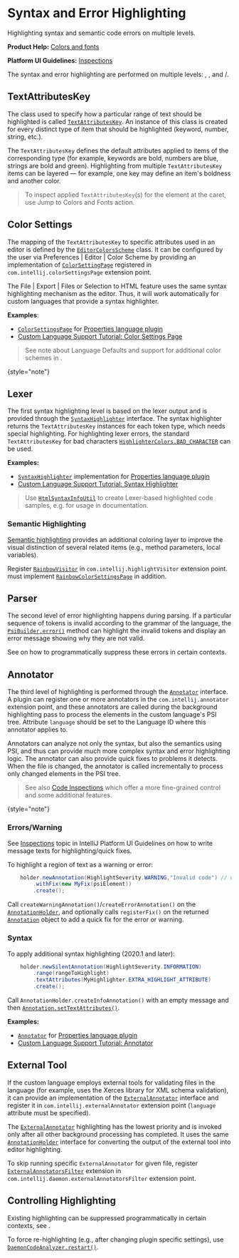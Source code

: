 # Syntax and Error Highlighting

<!-- Copyright 2000-2023 JetBrains s.r.o. and contributors. Use of this source code is governed by the Apache 2.0 license. -->

<link-summary>Highlighting syntax and semantic code errors on multiple levels.</link-summary>

<tldr>

**Product Help:** [Colors and fonts](https://www.jetbrains.com/help/idea/configuring-colors-and-fonts.html)

**Platform UI Guidelines:** [Inspections](https://jetbrains.design/intellij/text/inspections/)

</tldr>

The syntax and error highlighting are performed on multiple levels: [](#lexer), [](#parser), and [](#annotator)/[](#external-tool).

## TextAttributesKey

The class used to specify how a particular range of text should be highlighted is called [`TextAttributesKey`](%gh-ic%/platform/core-api/src/com/intellij/openapi/editor/colors/TextAttributesKey.java).
An instance of this class is created for every distinct type of item that should be highlighted (keyword, number, string, etc.).

The `TextAttributesKey` defines the default attributes applied to items of the corresponding type (for example, keywords are bold, numbers are blue, strings are bold and green).
Highlighting from multiple `TextAttributesKey` items can be layered — for example, one key may define an item's boldness and another color.

> To inspect applied `TextAttributesKey`(s) for the element at the caret, use <ui-path>Jump to Colors and Fonts</ui-path> action.
>

## Color Settings

The mapping of the `TextAttributesKey` to specific attributes used in an editor is defined by the [`EditorColorsScheme`](%gh-ic%/platform/editor-ui-api/src/com/intellij/openapi/editor/colors/EditorColorsScheme.java) class.
It can be configured by the user via <ui-path>Preferences | Editor | Color Scheme</ui-path> by providing an implementation of [`ColorSettingPage`](%gh-ic%/platform/platform-api/src/com/intellij/openapi/options/colors/ColorSettingsPage.java) registered in `com.intellij.colorSettingsPage` extension point.

The <ui-path>File | Export | Files or Selection to HTML</ui-path> feature uses the same syntax highlighting mechanism as the editor.
Thus, it will work automatically for custom languages that provide a syntax highlighter.

**Examples**:

- [`ColorSettingsPage`](%gh-ic%/plugins/properties/src/com/intellij/lang/properties/PropertiesColorsPage.java) for [Properties language plugin](%gh-ic%/plugins/properties)
- [Custom Language Support Tutorial: Color Settings Page](syntax_highlighter_and_color_settings_page.md)

> See note about Language Defaults and support for additional color schemes in [](color_scheme_management.md).
>
{style="note"}

## Lexer

The first syntax highlighting level is based on the lexer output and is provided through the [`SyntaxHighlighter`](%gh-ic%/platform/editor-ui-api/src/com/intellij/openapi/fileTypes/SyntaxHighlighter.java) interface.
The syntax highlighter returns the `TextAttributesKey` instances for each token type, which needs special highlighting.
For highlighting lexer errors, the standard `TextAttributesKey` for bad characters [`HighlighterColors.BAD_CHARACTER`](%gh-ic%/platform/editor-ui-api/src/com/intellij/openapi/editor/HighlighterColors.java) can be used.

**Examples:**

- [`SyntaxHighlighter`](%gh-ic%/plugins/properties/properties-psi-api/src/com/intellij/lang/properties/PropertiesHighlighter.java) implementation for [Properties language plugin](%gh-ic%/plugins/properties)
- [Custom Language Support Tutorial: Syntax Highlighter](syntax_highlighter_and_color_settings_page.md)

> Use [`HtmlSyntaxInfoUtil`](%gh-ic%/platform/lang-impl/src/com/intellij/openapi/editor/richcopy/HtmlSyntaxInfoUtil.java) to create Lexer-based highlighted code samples, e.g. for usage in documentation.
>

### Semantic Highlighting

[Semantic highlighting](https://www.jetbrains.com/help/idea/configuring-colors-and-fonts.html#semantic-highlighting) provides an additional coloring layer to improve the visual distinction of several related items (e.g., method parameters, local variables).

Register [`RainbowVisitor`](%gh-ic%/platform/analysis-impl/src/com/intellij/codeInsight/daemon/RainbowVisitor.java) in `com.intellij.highlightVisitor` extension point.
[](#color-settings) must implement [`RainbowColorSettingsPage`](%gh-ic%/platform/platform-api/src/com/intellij/openapi/options/colors/RainbowColorSettingsPage.java) in addition.

## Parser

The second level of error highlighting happens during parsing.
If a particular sequence of tokens is invalid according to the grammar of the language, the [`PsiBuilder.error()`](%gh-ic%/platform/core-api/src/com/intellij/lang/PsiBuilder.java) method can highlight the invalid tokens and display an error message showing why they are not valid.

See [](syntax_errors.md) on how to programmatically suppress these errors in certain contexts.

## Annotator

The third level of highlighting is performed through the [`Annotator`](%gh-ic%/platform/analysis-api/src/com/intellij/lang/annotation/Annotator.java) interface.
A plugin can register one or more annotators in the `com.intellij.annotator` extension point, and these annotators are called during the background highlighting pass to process the elements in the custom language's PSI tree.
Attribute `language` should be set to the Language ID where this annotator applies to.

Annotators can analyze not only the syntax, but also the semantics using PSI, and thus can provide much more complex syntax and error highlighting logic.
The annotator can also provide quick fixes to problems it detects.
When the file is changed, the annotator is called incrementally to process only changed elements in the PSI tree.

> See also [Code Inspections](code_inspections_and_intentions.md) which offer a more fine-grained control and some additional features.
>
{style="note"}

### Errors/Warning

See [Inspections](https://jetbrains.design/intellij/text/inspections/) topic in IntelliJ Platform UI Guidelines on how to write message texts for highlighting/quick fixes.

To highlight a region of text as a warning or error:

<tabs group="platform-version">

<tab title="2020.1 and later" group-key="2020.1">

```java
    holder.newAnnotation(HighlightSeverity.WARNING,"Invalid code") // or HighlightSeverity.ERROR
        .withFix(new MyFix(psiElement))
        .create();
```

</tab>

<tab title="Pre-2020.1" group-key="pre-2020.1">

Call `createWarningAnnotation()`/`createErrorAnnotation()` on the [`AnnotationHolder`](%gh-ic%/platform/analysis-api/src/com/intellij/lang/annotation/AnnotationHolder.java), and optionally calls `registerFix()` on the returned [`Annotation`](%gh-ic%/platform/analysis-api/src/com/intellij/lang/annotation/Annotation.java) object to add a quick fix for the error or warning.

</tab>

</tabs>

### Syntax

To apply additional syntax highlighting (2020.1 and later):

<tabs group="platform-version">

<tab title="2020.1 and later" group-key="2020.1">

```java
    holder.newSilentAnnotation(HighlightSeverity.INFORMATION)
        .range(rangeToHighlight)
        .textAttributes(MyHighlighter.EXTRA_HIGHLIGHT_ATTRIBUTE)
        .create();
```

</tab>

<tab title="Pre-2020.1" group-key="pre-2020.1">

Call `AnnotationHolder.createInfoAnnotation()` with an empty message and then [`Annotation.setTextAttributes()`](%gh-ic%/platform/analysis-api/src/com/intellij/lang/annotation/Annotation.java).

</tab>

</tabs>

**Examples:**

- [`Annotator`](%gh-ic%/plugins/properties/properties-psi-impl/src/com/intellij/lang/properties/PropertiesAnnotator.java) for [Properties language plugin](%gh-ic%/plugins/properties)
- [Custom Language Support Tutorial: Annotator](annotator.md)

## External Tool

If the custom language employs external tools for validating files in the language (for example, uses the Xerces library for XML schema validation), it can provide an implementation of the [`ExternalAnnotator`](%gh-ic%/platform/analysis-api/src/com/intellij/lang/annotation/ExternalAnnotator.java) interface and register it in `com.intellij.externalAnnotator` extension point (`language` attribute must be specified).

The [`ExternalAnnotator`](%gh-ic%/platform/analysis-api/src/com/intellij/lang/annotation/ExternalAnnotator.java) highlighting has the lowest priority and is invoked only after all other background processing has completed.
It uses the same [`AnnotationHolder`](%gh-ic%/platform/analysis-api/src/com/intellij/lang/annotation/AnnotationHolder.java) interface for converting the output of the external tool into editor highlighting.

To skip running specific `ExternalAnnotator` for given file, register [`ExternalAnnotatorsFilter`](%gh-ic%/platform/analysis-api/src/com/intellij/lang/ExternalAnnotatorsFilter.java) extension in `com.intellij.daemon.externalAnnotatorsFilter` extension point.

## Controlling Highlighting

Existing highlighting can be suppressed programmatically in certain contexts, see [](controlling_highlighting.md).

To force re-highlighting (e.g., after changing plugin specific settings), use
[`DaemonCodeAnalyzer.restart()`](%gh-ic%/platform/analysis-api/src/com/intellij/codeInsight/daemon/DaemonCodeAnalyzer.java).
